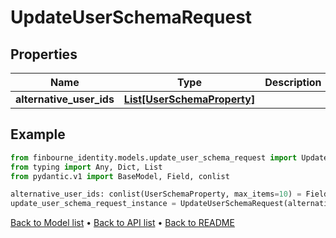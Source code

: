 # UpdateUserSchemaRequest

## Properties
Name | Type | Description | Notes
------------ | ------------- | ------------- | -------------
**alternative_user_ids** | [**List[UserSchemaProperty]**](UserSchemaProperty.md) |  | 
## Example

```python
from finbourne_identity.models.update_user_schema_request import UpdateUserSchemaRequest
from typing import Any, Dict, List
from pydantic.v1 import BaseModel, Field, conlist

alternative_user_ids: conlist(UserSchemaProperty, max_items=10) = Field(..., alias="alternativeUserIds")
update_user_schema_request_instance = UpdateUserSchemaRequest(alternative_user_ids=alternative_user_ids)

```

[Back to Model list](../README.md#documentation-for-models) &#8226; [Back to API list](../README.md#documentation-for-api-endpoints) &#8226; [Back to README](../README.md)

